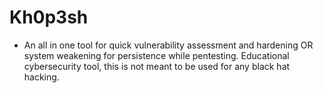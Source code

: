 # Kh0p3sh
- An all in one tool for quick vulnerability assessment and hardening OR system weakening for persistence while pentesting. Educational cybersecurity tool, this is not meant to be used for any black hat hacking.  

